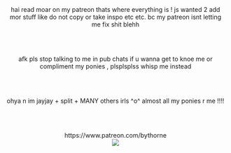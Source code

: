 <center> hai read moar on my patreon thats where everything is ! js wanted 2 add mor stuff like do not copy or take inspo etc etc. bc my patreon isnt letting me fix shit blehh</center>

<br></br>
<center> afk pls stop talking to me in pub chats if u wanna get to knoe me or compliment my ponies , plsplsplss whisp me instead</center>

<br></br>
<center> ohya n im jayjay + split + MANY others irls ^o^ almost all my ponies r me !!!!</center>

<br></br>
<center> https://www.patreon.com/bythorne </center>


<center> <img src="https://static.wikia.nocookie.net/zoophobia/images/3/34/JayJay_Dylan_Commission_2.JPG/revision/latest/scale-to-width-down/1000?cb=20220312221127"/> </center>
